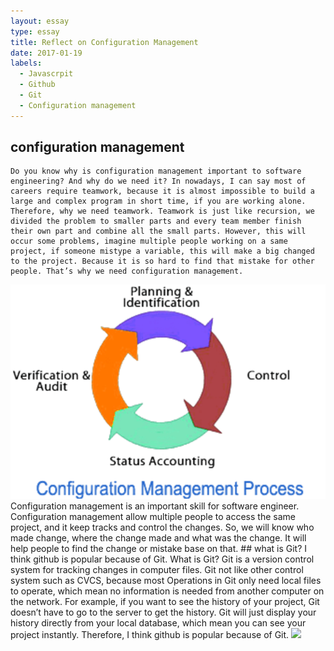 ```yaml
---
layout: essay
type: essay
title: Reflect on Configuration Management
date: 2017-01-19
labels:
  - Javascrpit
  - Github
  - Git
  - Configuration management
---
```


## configuration management
	Do you know why is configuration management important to software engineering? And why do we need it? In nowadays, I can say most of careers require teamwork, because it is almost impossible to build a large and complex program in short time, if you are working alone. Therefore, why we need teamwork. Teamwork is just like recursion, we divided the problem to smaller parts and every team member finish their own part and combine all the small parts. However, this will occur some problems, imagine multiple people working on a same project, if someone mistype a variable, this will make a big changed to the project. Because it is so hard to find that mistake for other people. That’s why we need configuration management.
<img class ="ui large right floated image" src="../images/CM.png">
	Configuration management is an important skill for software engineer. Configuration management allow multiple people to access the same project, and it keep tracks and control the changes. So, we will know who made change, where the change made and what was the change.  It will help people to find the change or mistake base on that.
## what is Git?
	I think github is popular because of Git. What is Git? Git is a version control system for tracking changes in computer files. Git not like other control system such as CVCS, because most Operations in Git only need local files to operate, which mean no information is needed from another computer on the network. For example, if you want to see the history of your project, Git doesn’t have to go to the server to get the history. Git will just display your history directly from your local database, which mean you can see your project instantly. Therefore, I think github is popular because of Git.
<img class ="ui large left floated image" src="../image/Git.png">
